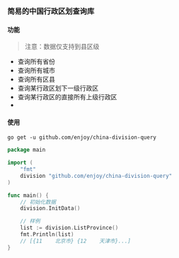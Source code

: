 ### 简易的中国行政区划查询库

#### 功能
>注意：数据仅支持到县区级
- 查询所有省份
- 查询所有城市
- 查询所有区县
- 查询某行政区划下一级行政区
- 查询某行政区的直接所有上级行政区
-

#### 使用

```shell
go get -u github.com/enjoy/china-division-query
```

```go
package main

import (
	"fmt"
	division "github.com/enjoy/china-division-query"
)

func main() {
	// 初始化数据
	division.InitData()

	// 样例 
	list := division.ListProvince()
	fmt.Println(list)
	// [{11    北京市} {12    天津市}...]
}
```
